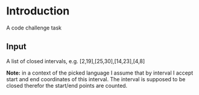 # Introduction
A code challenge task

## Input
A list of closed intervals, e.g. [2,19],[25,30],[14,23],[4,8]

**Note:** in a context of the picked language I assume that by interval I accept start and end coordinates of this interval. The interval is supposed to be closed therefor the start/end points are counted. 
